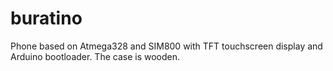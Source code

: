 # buratino
Phone based on Atmega328 and SIM800 with TFT touchscreen display and Arduino bootloader. The case is wooden.
